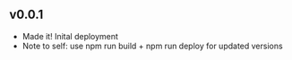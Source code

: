 ## v0.0.1
- Made it! Inital deployment
- Note to self: use npm run build + npm run deploy for updated versions